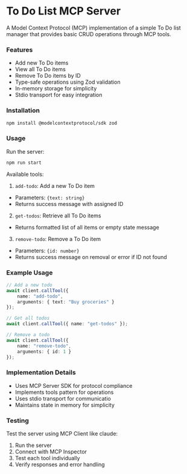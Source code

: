 # To Do List MCP Server

A Model Context Protocol (MCP) implementation of a simple To Do list manager that provides basic CRUD operations through MCP tools.

### Features

- Add new To Do items
- View all To Do items
- Remove To Do items by ID
- Type-safe operations using Zod validation
- In-memory storage for simplicity
- Stdio transport for easy integration

### Installation

```bash
npm install @modelcontextprotocol/sdk zod
```

### Usage

Run the server:

```bash
npm run start
```

Available tools:

1. `add-todo`: Add a new To Do item
  - Parameters: `{text: string}`
  - Returns success message with assigned ID


2. `get-todos`: Retrieve all To Do items
  - Returns formatted list of all items or empty state message


3. `remove-todo`: Remove a To Do item
  - Parameters: `{id: number}`
  - Returns success message on removal or error if ID not found



### Example Usage

```typescript
// Add a new todo
await client.callTool({
    name: "add-todo",
    arguments: { text: "Buy groceries" }
});

// Get all todos
await client.callTool({ name: "get-todos" });

// Remove a todo
await client.callTool({
    name: "remove-todo",
    arguments: { id: 1 }
});
```

### Implementation Details

- Uses MCP Server SDK for protocol compliance
- Implements tools pattern for operations 
- Uses stdio transport for communicatio
- Maintains state in memory for simplicity

### Testing

Test the server using MCP Client like claude:

1. Run the server
2. Connect with MCP Inspector
3. Test each tool individually
4. Verify responses and error handling

